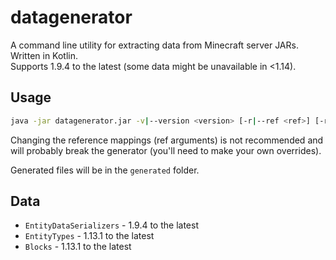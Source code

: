 # datagenerator
A command line utility for extracting data from Minecraft server JARs. Written in Kotlin.  
Supports 1.9.4 to the latest (some data might be unavailable in <1.14).

## Usage
```bash
java -jar datagenerator.jar -v|--version <version> [-r|--ref <ref>] [-r2|--ref2 <ref2>]
```
Changing the reference mappings (ref arguments) is not recommended and will probably break the generator (you'll need to make your own overrides).  

Generated files will be in the `generated` folder.

## Data
* `EntityDataSerializers` - 1.9.4 to the latest
* `EntityTypes` - 1.13.1 to the latest
* `Blocks` - 1.13.1 to the latest